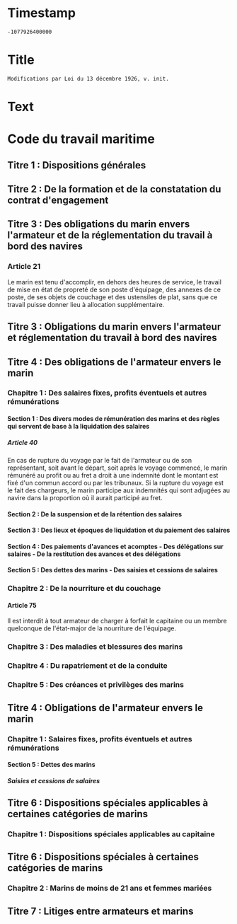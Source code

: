# Timestamp
```
-1077926400000
```

# Title
```
Modifications par Loi du 13 décembre 1926, v. init.
```

# Text
# Code du travail maritime
## Titre 1 : Dispositions générales
## Titre 2 : De la formation et de la constatation du contrat d'engagement
## Titre 3 : Des obligations du marin envers l'armateur et de la réglementation du travail à bord des navires
### Article 21
   Le marin est tenu d'accomplir, en dehors des heures de service, le travail de mise en état de propreté de son poste d'équipage, des annexes de ce poste, de ses objets de couchage et des ustensiles de plat, sans que ce travail puisse donner lieu à allocation supplémentaire.


## Titre 3 : Obligations du marin envers l'armateur et réglementation du travail à bord des navires
## Titre 4 : Des obligations de l'armateur envers le marin
### Chapitre 1 : Des salaires fixes, profits éventuels et autres rémunérations
#### Section 1 : Des divers modes de rémunération des marins et des règles qui servent de base à la liquidation des salaires
##### Article 40
   En cas de rupture du voyage par le fait de l'armateur ou de son représentant, soit avant le départ, soit après le voyage commencé, le marin rémunéré au profit ou au fret a droit à une indemnité dont le montant est fixé d'un commun accord ou par les tribunaux.    Si la rupture du voyage est le fait des chargeurs, le marin participe aux indemnités qui sont adjugées au navire dans la proportion où il aurait participé au fret.


#### Section 2 : De la suspension et de la rétention des salaires
#### Section 3 : Des lieux et époques de liquidation et du paiement des salaires
#### Section 4 : Des paiements d'avances et acomptes - Des délégations sur salaires - De la restitution des avances et des délégations
#### Section 5 : Des dettes des marins - Des saisies et cessions de salaires
### Chapitre 2 : De la nourriture et du couchage
#### Article 75
   Il est interdit à tout armateur de charger à forfait le capitaine ou un membre quelconque de l'état-major de la nourriture de l'équipage.


### Chapitre 3 : Des maladies et blessures des marins
### Chapitre 4 : Du rapatriement et de la conduite
### Chapitre 5 : Des créances et privilèges des marins
## Titre 4 : Obligations de l'armateur envers le marin
### Chapitre 1 : Salaires fixes, profits éventuels et autres rémunérations
#### Section 5 : Dettes des marins
##### Saisies et cessions de salaires
## Titre 6 : Dispositions spéciales applicables à certaines catégories de marins
### Chapitre 1 : Dispositions spéciales applicables au capitaine
## Titre 6 : Dispositions spéciales à certaines catégories de marins
### Chapitre 2 : Marins de moins de 21 ans et femmes mariées
## Titre 7 : Litiges entre armateurs et marins